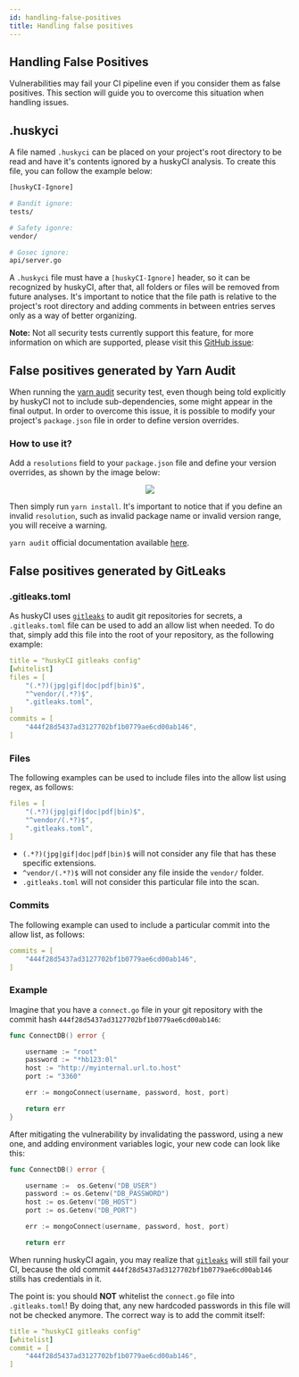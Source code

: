 ```yaml
---
id: handling-false-positives
title: Handling false positives
---
```


## Handling False Positives

Vulnerabilities may fail your CI pipeline even if you consider them as false positives. This section will guide you to overcome this situation when handling issues.

## .huskyci

A file named `.huskyci` can be placed on your project's root directory to be read and have it's contents ignored by a huskyCI analysis. To create this file, you can follow the example below:

```sh
[huskyCI-Ignore]

# Bandit ignore:
tests/

# Safety igonre:
vendor/

# Gosec ignore:
api/server.go
```

A `.huskyci` file must have a `[huskyCI-Ignore]` header, so it can be recognized by huskyCI, after that, all folders or files will be removed from future analyses. It's important to notice that the file path is relative to the project's root directory and adding comments in between entries serves only as a way of better organizing.

**Note:** Not all security tests currently support this feature, for more information on which are supported, please visit this [GitHub issue](https://github.com/globocom/huskyCI/issues/461):

## False positives generated by Yarn Audit

When running the [yarn audit](https://classic.yarnpkg.com/en/docs/cli/audit/) security test, even though being told explicitly by huskyCI not to include sub-dependencies, some might appear in the final output. In order to overcome this issue, it is possible to modify your project's `package.json` file in order to define version overrides.

### How to use it?

Add a `resolutions` field to your `package.json` file and define your version overrides, as shown by the image below:

<p align="center">
<img src="/img/yarn_resolutions.png"/>
</p>

Then simply run `yarn install`. It's important to notice that if you define an invalid `resolution`, such as invalid package name or invalid version range, you will receive a warning.

`yarn audit` official documentation available [here](https://classic.yarnpkg.com/en/docs/selective-version-resolutions/).

## False positives generated by GitLeaks

### .gitleaks.toml

As huskyCI uses [`gitleaks`](https://github.com/zricethezav/gitleaks) to audit git repositories for secrets, a `.gitleaks.toml` file can be used to add an allow list when needed. To do that, simply add this file into the root of your repository, as the following example:

```yml
title = "huskyCI gitleaks config"
[whitelist]
files = [
    "(.*?)(jpg|gif|doc|pdf|bin)$",
    "^vendor/(.*?)$",
    ".gitleaks.toml",
]
commits = [
    "444f28d5437ad3127702bf1b0779ae6cd00ab146",
]
```

### Files

The following examples can be used to include files into the allow list using regex, as follows:

```yml
files = [
    "(.*?)(jpg|gif|doc|pdf|bin)$",
    "^vendor/(.*?)$",
    ".gitleaks.toml",
]
```

* `(.*?)(jpg|gif|doc|pdf|bin)$` will not consider any file that has these specific extensions.
* `^vendor/(.*?)$` will not consider any file inside the `vendor/` folder.
* `.gitleaks.toml` will not consider this particular file into the scan.

### Commits

The following example can used to include a particular commit into the allow list, as follows:

```yml
commits = [
    "444f28d5437ad3127702bf1b0779ae6cd00ab146",
]
```  


### Example

Imagine that you have a `connect.go` file in your git repository with the commit hash `444f28d5437ad3127702bf1b0779ae6cd00ab146`:

```go
func ConnectDB() error {

    username := "root"
    password := "*hb123:0l"
    host := "http://myinternal.url.to.host"
    port := "3360"

    err := mongoConnect(username, password, host, port)

    return err
}
```

After mitigating the vulnerability by invalidating the password, using a new one, and adding environment variables logic, your new code can look like this:

```go
func ConnectDB() error {

    username :=  os.Getenv("DB_USER")
    password := os.Getenv("DB_PASSWORD")
    host := os.Getenv("DB_HOST")
    port := os.Getenv("DB_PORT")

    err := mongoConnect(username, password, host, port)

    return err
```

When running huskyCI again, you may realize that [`gitleaks`](https://github.com/zricethezav/gitleaks) will still fail your CI, because the old commit `444f28d5437ad3127702bf1b0779ae6cd00ab146` stills has credentials in it. 

The point is: you should **NOT** whitelist the `connect.go` file into  `.gitleaks.toml`! By doing that, any new hardcoded passwords in this file will not be checked anymore. The correct way is to add the commit itself:

```yml
title = "huskyCI gitleaks config"
[whitelist]
commit = [
    "444f28d5437ad3127702bf1b0779ae6cd00ab146",
]
```